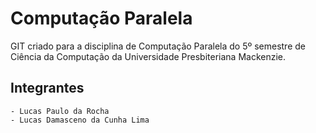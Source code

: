 # Computação Paralela

 GIT criado para a disciplina de Computação Paralela do 5º semestre de Ciência da Computação da Universidade Presbiteriana Mackenzie.

 ## Integrantes

 ```
 - Lucas Paulo da Rocha
 - Lucas Damasceno da Cunha Lima
 ```

